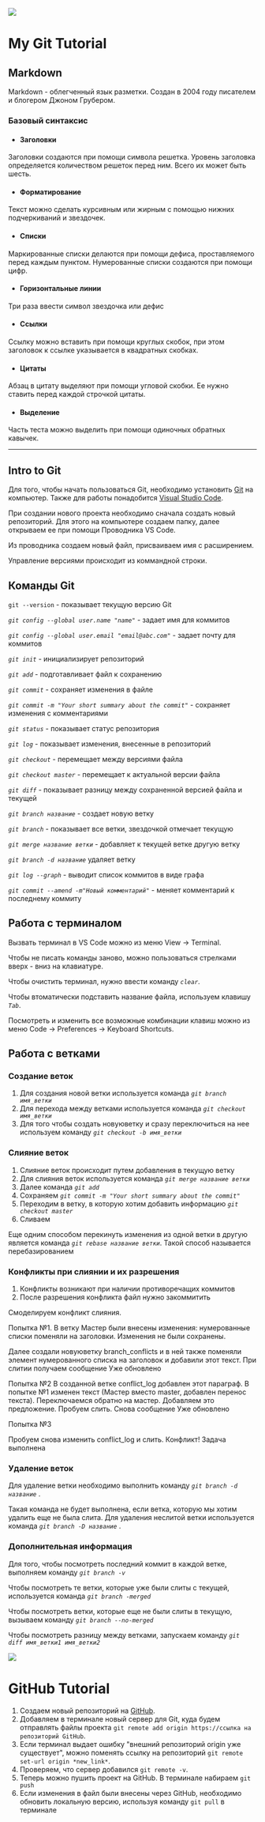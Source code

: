 ![](https://git-scm.com/images/logos/1color-darkbg@2x.png)
 # My Git Tutorial
## __Markdown__
Markdown - облегченный язык разметки. Создан в 2004 году писателем и блогером Джоном Грубером.
### __Базовый синтаксис__
* #### __Заголовки__
Заголовки создаются при помощи символа решетка.  Уровень заголовка определяется количеством решеток перед ним. Всего их может быть шесть. 

* #### __Форматирование__
Текст можно сделать курсивным или жирным с помощью нижних подчеркиваний и звездочек.


* #### __Списки__

Маркированные списки делаются при помощи дефиса, проставляемого перед каждым пунктом.
Нумерованные списки создаются при помощи цифр.

* #### __Горизонтальные линии__
Три раза ввести символ звездочка или дефис
* #### __Ссылки__
Ссылку можно вставить при помощи круглых скобок, при этом заголовок к ссылке указывается в квадратных скобках.
* #### __Цитаты__
Абзац в цитату выделяют при помощи угловой скобки. Ее нужно ставить перед каждой строчкой цитаты.
* #### __Выделение__
Часть теста можно выделить при помощи одиночных обратных кавычек. 
___
## __Intro to Git__
Для того, чтобы начать пользоваться Git, необходимо установить [Git](https://git-scm.com/download/mac) на компьютер.
Также для работы понадобится [Visual Studio Code](https://code.visualstudio.com).

При создании нового проекта необходимо сначала создать новый репозиторий. Для этого на компьютере создаем папку, далее открываем ее при помощи Проводника VS Code.

Из проводника создаем новый файл, присваиваем имя с расширением.

Управление версиями происходит из коммандной строки.

## **Команды Git**

`git --version` - показывает текущую версию Git 

*`git config --global user.name "name"`* - задает имя для коммитов

*`git config --global user.email "email@abc.com"`* - задает почту для коммитов

*`git init`* - инициализирует репозиторий

*`git add`* - подготавливает файл к сохранению

*`git commit`* - сохраняет изменения в файле

*`git commit -m "Your short summary about the commit"`* - сохраняет изменения с комментариями

*`git status`* - показывает статус репозитория

*`git log`* - показывает изменения, внесенные в репозиторий

*`git checkout`* - перемещает между версиями файла

*`git checkout master`* - перемещает к актуальной версии файла

*`git diff`* - показывает разницу между сохраненной версией файла и текущей

*`git branch название`* - создает новую ветку

*`git branch`* - показывает все ветки, звездочкой отмечает текущую

*`git merge название ветки`* - добавляет к текущей ветке другую ветку

*`git branch -d название`* удаляет ветку

*`git log --graph`* - выводит список коммитов в виде графа

*`git commit --amend -m"Новый комментарий"`* - меняет комментарий к последнему коммиту 

## **Работа с терминалом**
Вызвать терминал в VS Code можно из меню View -> Terminal.

Чтобы не писать команды заново, можно пользоваться стрелками вверх - вниз на клавиатуре.

Чтобы очистить терминал, нужно ввести команду *`clear`*.

Чтобы втоматически подставить название файла, используем клавишу *`Tab`*.

Посмотреть и изменить все возможные комбинации клавиш можно из меню Code -> Preferences -> Keyboard Shortcuts.

## **Работа с ветками**
### __Создание веток__
1. Для создания новой ветки используется команда *`git branch имя_ветки`*
2. Для перехода между ветками используется команда *`git checkout имя_ветки`*
3. Для того чтобы создать новуюветку и сразу переключиться на нее используем команду *`git checkout -b имя_ветки`*
### __Слияние веток__
1. Слияние веток происходит путем добавления в текущую ветку
2. Для слияния веток используется команда *`git merge название ветки`* 
3. Далее команда *`git add`*
4. Сохраняем *`git commit -m "Your short summary about the commit"`* 
5. Переходим в ветку, в которую хотим добавить информацию *`git checkout master`*
6. Сливаем

Еще одним способом перекинуть изменения из одной ветки в другую является команда  *`git rebase название ветки`*. Такой способ называется перебазированием 
### Конфликты при слиянии и их разрешения
1. Конфликты возникают при наличии противоречащих коммитов
2. После разрешения конфликта файл нужно закоммитить

Смоделируем конфликт слияния.

Попытка №1.
В ветку Мастер были внесены изменения: нумерованные списки поменяли на заголовки. Изменения не были сохранены. 

Далее создали новуюветку branch_conflicts и в ней также поменяли элемент нумерованного списка на заголовок и добавили этот текст. При слитии получаем сообщение Уже обновлено

Попытка №2 
В созданной ветке conflict_log добавлен этот параграф. В попытке №1 изменен текст (Мастер вместо master, добавлен перенос текста). Переключаемся обратно на мастер. Добавляем это предложение. Пробуем слить. Снова сообщение Уже обновлено

Попытка №3

Пробуем снова изменить conflict_log и слить. Конфликт! Задача выполнена

### __Удаление веток__

Для удаление ветки необходимо выполнить команду *`git branch -d название`* . 

Такая команда не будет выполнена, если ветка, которую мы хотим удалить еще не была слита.
Для удаления неслитой ветки используется команда *`git branch -D название`* . 

### __Дополнительная информация__ 

Для того, чтобы посмотреть последний коммит в каждой ветке, выполняем команду *`git branch -v`* 

Чтобы посмотреть те ветки, которые уже были слиты с текущей, используется команда *`git branch -merged`* 

Чтобы посмотреть ветки, которые еще не были слиты в текущую, вызываем команду *`git branch --no-merged`* 

Чтобы посмотреть разницу между ветками, запускаем команду *`git diff имя_ветки1 имя_ветки2`* 

![](http://www.afd-techtalk.com/wp-content/uploads/2018/02/github.png) 
# GitHub Tutorial

1. Создаем новый репозиторий на [GitHub](https://github.com). 
2. Добавляем в терминале новый сервер для Git, куда будем отправлять файлы проекта `git remote add origin https://ссылка на репозиторий GitHub`.
3. Если терминал выдает ошибку "внешний репозиторий origin уже существует", можно поменять ссылку на репозиторий `git remote set-url origin *new_link*`.
4. Проверяем, что сервер добавился `git remote -v`.
5. Теперь можно пушить проект на GitHub. В терминале набираем `git push`
6. Если изменения в файл были внесены через GitHub, необходимо обновить локальную версию, используя команду `git pull` в терминале





